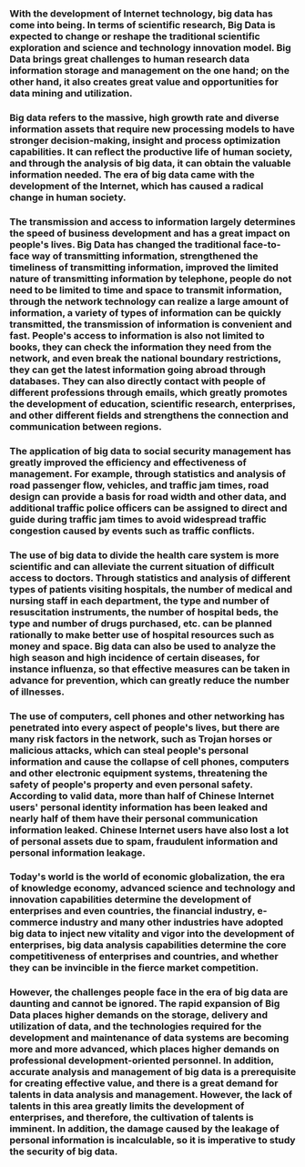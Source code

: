### With the development of Internet technology, big data has come into being. In terms of scientific research, Big Data is expected to change or reshape the traditional scientific exploration and science and technology innovation model. Big Data brings great challenges to human research data information storage and management on the one hand; on the other hand, it also creates great value and opportunities for data mining and utilization.

### Big data refers to the massive, high growth rate and diverse information assets that require new processing models to have stronger decision-making, insight and process optimization capabilities. It can reflect the productive life of human society, and through the analysis of big data, it can obtain the valuable information needed. The era of big data came with the development of the Internet, which has caused a radical change in human society.

### The transmission and access to information largely determines the speed of business development and has a great impact on people's lives. Big Data has changed the traditional face-to-face way of transmitting information, strengthened the timeliness of transmitting information, improved the limited nature of transmitting information by telephone, people do not need to be limited to time and space to transmit information, through the network technology can realize a large amount of information, a variety of types of information can be quickly transmitted, the transmission of information is convenient and fast. People's access to information is also not limited to books, they can check the information they need from the network, and even break the national boundary restrictions, they can get the latest information going abroad through databases. They can also directly contact with people of different professions through emails, which greatly promotes the development of education, scientific research, enterprises, and other different fields and strengthens the connection and communication between regions.

### The application of big data to social security management has greatly improved the efficiency and effectiveness of management. For example, through statistics and analysis of road passenger flow, vehicles, and traffic jam times, road design can provide a basis for road width and other data, and additional traffic police officers can be assigned to direct and guide during traffic jam times to avoid widespread traffic congestion caused by events such as traffic conflicts.

### The use of big data to divide the health care system is more scientific and can alleviate the current situation of difficult access to doctors. Through statistics and analysis of different types of patients visiting hospitals, the number of medical and nursing staff in each department, the type and number of resuscitation instruments, the number of hospital beds, the type and number of drugs purchased, etc. can be planned rationally to make better use of hospital resources such as money and space. Big data can also be used to analyze the high season and high incidence of certain diseases, for instance influenza, so that effective measures can be taken in advance for prevention, which can greatly reduce the number of illnesses.

### The use of computers, cell phones and other networking has penetrated into every aspect of people's lives, but there are many risk factors in the network, such as Trojan horses or malicious attacks, which can steal people's personal information and cause the collapse of cell phones, computers and other electronic equipment systems, threatening the safety of people's property and even personal safety. According to valid data, more than half of Chinese Internet users' personal identity information has been leaked and nearly half of them have their personal communication information leaked. Chinese Internet users have also lost a lot of personal assets due to spam, fraudulent information and personal information leakage.

### Today's world is the world of economic globalization, the era of knowledge economy, advanced science and technology and innovation capabilities determine the development of enterprises and even countries, the financial industry, e-commerce industry and many other industries have adopted big data to inject new vitality and vigor into the development of enterprises, big data analysis capabilities determine the core competitiveness of enterprises and countries, and whether they can be invincible in the fierce market competition.

### However, the challenges people face in the era of big data are daunting and cannot be ignored. The rapid expansion of Big Data places higher demands on the storage, delivery and utilization of data, and the technologies required for the development and maintenance of data systems are becoming more and more advanced, which places higher demands on professional development-oriented personnel. In addition, accurate analysis and management of big data is a prerequisite for creating effective value, and there is a great demand for talents in data analysis and management. However, the lack of talents in this area greatly limits the development of enterprises, and therefore, the cultivation of talents is imminent. In addition, the damage caused by the leakage of personal information is incalculable, so it is imperative to study the security of big data.
